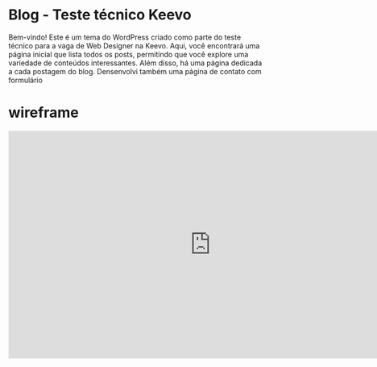 # Blog - Teste técnico Keevo

Bem-vindo! Este é um tema do WordPress criado como parte do teste técnico para a vaga de Web Designer na Keevo. Aqui, você encontrará uma página inicial que lista todos os posts, permitindo que você explore uma variedade de conteúdos interessantes. Além disso, há uma página dedicada a cada postagem do blog. Densenvolvi também uma página de contato com formulário

# wireframe
<iframe style="border: 1px solid rgba(0, 0, 0, 0.1);" width="800" height="450" src="https://www.figma.com/embed?embed_host=share&url=https%3A%2F%2Fwww.figma.com%2Fproto%2F05jG4PvSi6HhGGJUXY94zp%2FBlog-Wireframe%3Ftype%3Ddesign%26node-id%3D1-2%26viewport%3D864%252C322%252C0.32%26t%3DZWT9aFGaaejbgfTo-1%26scaling%3Dmin-zoom%26page-id%3D0%253A1%26starting-point-node-id%3D1%253A2%26mode%3Ddesign" allowfullscreen></iframe>
